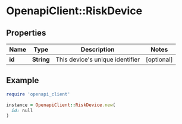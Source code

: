 # OpenapiClient::RiskDevice

## Properties

| Name | Type | Description | Notes |
| ---- | ---- | ----------- | ----- |
| **id** | **String** | This device&#39;s unique identifier | [optional] |

## Example

```ruby
require 'openapi_client'

instance = OpenapiClient::RiskDevice.new(
  id: null
)
```


